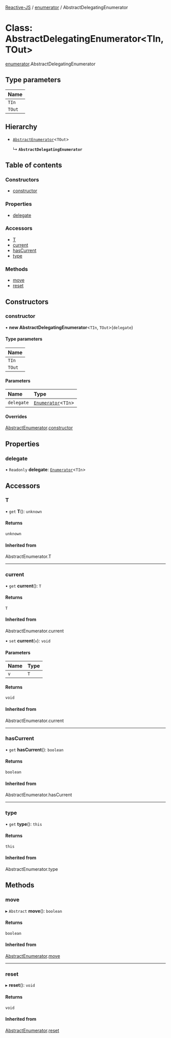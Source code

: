 [Reactive-JS](../README.md) / [enumerator](../modules/enumerator.md) / AbstractDelegatingEnumerator

# Class: AbstractDelegatingEnumerator<TIn, TOut\>

[enumerator](../modules/enumerator.md).AbstractDelegatingEnumerator

## Type parameters

| Name |
| :------ |
| `TIn` |
| `TOut` |

## Hierarchy

- [`AbstractEnumerator`](enumerator.AbstractEnumerator.md)<`TOut`\>

  ↳ **`AbstractDelegatingEnumerator`**

## Table of contents

### Constructors

- [constructor](enumerator.AbstractDelegatingEnumerator.md#constructor)

### Properties

- [delegate](enumerator.AbstractDelegatingEnumerator.md#delegate)

### Accessors

- [T](enumerator.AbstractDelegatingEnumerator.md#t)
- [current](enumerator.AbstractDelegatingEnumerator.md#current)
- [hasCurrent](enumerator.AbstractDelegatingEnumerator.md#hascurrent)
- [type](enumerator.AbstractDelegatingEnumerator.md#type)

### Methods

- [move](enumerator.AbstractDelegatingEnumerator.md#move)
- [reset](enumerator.AbstractDelegatingEnumerator.md#reset)

## Constructors

### constructor

• **new AbstractDelegatingEnumerator**<`TIn`, `TOut`\>(`delegate`)

#### Type parameters

| Name |
| :------ |
| `TIn` |
| `TOut` |

#### Parameters

| Name | Type |
| :------ | :------ |
| `delegate` | [`Enumerator`](enumerator.Enumerator.md)<`TIn`\> |

#### Overrides

[AbstractEnumerator](enumerator.AbstractEnumerator.md).[constructor](enumerator.AbstractEnumerator.md#constructor)

## Properties

### delegate

• `Readonly` **delegate**: [`Enumerator`](enumerator.Enumerator.md)<`TIn`\>

## Accessors

### T

• `get` **T**(): `unknown`

#### Returns

`unknown`

#### Inherited from

AbstractEnumerator.T

___

### current

• `get` **current**(): `T`

#### Returns

`T`

#### Inherited from

AbstractEnumerator.current

• `set` **current**(`v`): `void`

#### Parameters

| Name | Type |
| :------ | :------ |
| `v` | `T` |

#### Returns

`void`

#### Inherited from

AbstractEnumerator.current

___

### hasCurrent

• `get` **hasCurrent**(): `boolean`

#### Returns

`boolean`

#### Inherited from

AbstractEnumerator.hasCurrent

___

### type

• `get` **type**(): `this`

#### Returns

`this`

#### Inherited from

AbstractEnumerator.type

## Methods

### move

▸ `Abstract` **move**(): `boolean`

#### Returns

`boolean`

#### Inherited from

[AbstractEnumerator](enumerator.AbstractEnumerator.md).[move](enumerator.AbstractEnumerator.md#move)

___

### reset

▸ **reset**(): `void`

#### Returns

`void`

#### Inherited from

[AbstractEnumerator](enumerator.AbstractEnumerator.md).[reset](enumerator.AbstractEnumerator.md#reset)
